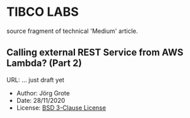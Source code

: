 # TIBCO LABS
source fragment of technical 'Medium' article.

## Calling external REST Service from AWS Lambda? (Part 2)
URL: ... just draft yet

- Author: Jörg Grote
- Date: 28/11/2020
- License: [BSD 3-Clause License](LICENSE.md)
